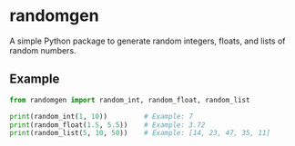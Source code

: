 # randomgen

A simple Python package to generate random integers, floats, and lists of random numbers.

## Example

```python
from randomgen import random_int, random_float, random_list

print(random_int(1, 10))         # Example: 7
print(random_float(1.5, 5.5))    # Example: 3.72
print(random_list(5, 10, 50))    # Example: [14, 23, 47, 35, 11]
